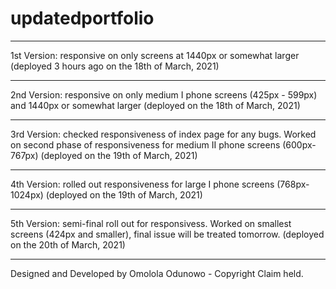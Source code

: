 # updatedportfolio

---

1st Version: responsive on only screens at 1440px or somewhat larger (deployed 3 hours ago on the 18th of March, 2021)

---

2nd Version: responsive on only medium I phone screens (425px - 599px) and 1440px or somewhat larger (deployed on the 18th of March, 2021)

---
3rd Version: checked responsiveness of index page for any bugs. Worked on second phase of responsiveness for medium II phone screens (600px-767px) (deployed on the 19th of March, 2021)

---
4th Version: rolled out responsiveness for large I phone screens (768px-1024px) (deployed on the 19th of March, 2021)

---
5th Version: semi-final roll out for responsivess. Worked on smallest screens (424px and smaller), final issue will be treated tomorrow. (deployed on the 20th of March, 2021)

---
Designed and Developed by Omolola Odunowo - Copyright Claim held.
